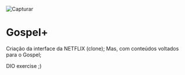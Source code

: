 ![Capturar](https://user-images.githubusercontent.com/93561479/145505103-97c02c5e-03e6-46af-a147-13a02834813b.PNG)

# Gospel+
Criação da interface da NETFLIX (clone);
Mas, com conteúdos voltados para o Gospel;

DIO exercise ;)
